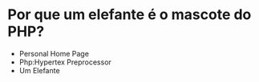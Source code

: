 # Por que um elefante é o mascote do PHP?

- Personal Home Page
- Php:Hypertex Preprocessor
- Um Elefante
